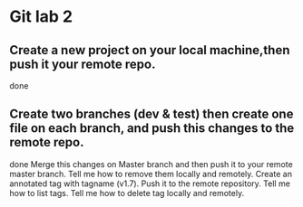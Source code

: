 # Git lab 2
## Create a new project on your local machine,then push it your remote repo.
done
## Create two branches (dev & test) then create one file on each branch, and push this changes to the remote repo.
done
Merge this changes on Master branch and then push it to your remote master branch.
Tell me how to remove them locally and remotely.
Create an annotated tag with tagname (v1.7).
Push it to the remote repository.
Tell me how to list tags.
Tell me how to delete tag locally and remotely.

